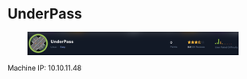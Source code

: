 # UnderPass

<figure><img src="../../.gitbook/assets/image.png" alt=""><figcaption></figcaption></figure>

Machine IP: 10.10.11.48

